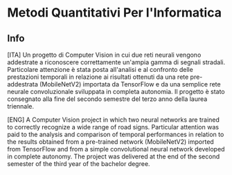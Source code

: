 # Metodi Quantitativi Per l'Informatica

## Info
[ITA] Un progetto di Computer Vision in cui due reti neurali vengono addestrate a riconoscere correttamente un'ampia gamma di segnali stradali. Particolare attenzione è stata posta all'analisi e al confronto delle prestazioni temporali in relazione ai risultati ottenuti da una rete pre-addestrata (MobileNetV2) importata da TensorFlow e da una semplice rete neurale convoluzionale sviluppata in completa autonomia. Il progetto è stato consegnato alla fine del secondo semestre del terzo anno della laurea triennale.

[ENG] A Computer Vision project in which two neural networks are trained to correctly recognize a wide range of road signs. Particular attention was paid to the analysis and comparison of temporal performances in relation to the results obtained from a pre-trained network (MobileNetV2) imported from TensorFlow and from a simple convolutional neural network developed in complete autonomy. The project was delivered at the end of the second semester of the third year of the bachelor degree.
